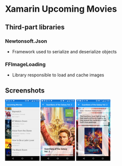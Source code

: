# Xamarin Upcoming Movies

## Third-part libraries

### Newtonsoft.Json

- Framework used to serialize and deserialize objects

### FFImageLoading

- Library responsible to load and cache images

## Screenshots

<span><img src="https://github.com/rpresb/XamarinUpcomingMovies/blob/development/screenshots/screenshot-list.png?raw=true" height="200" /></span>
<span><img src="https://github.com/rpresb/XamarinUpcomingMovies/blob/development/screenshots/screenshot-details.png?raw=true" height="200" /></span>
<span><img src="https://github.com/rpresb/XamarinUpcomingMovies/blob/development/screenshots/screenshot-details-2.png?raw=true" height="200" /></span>
